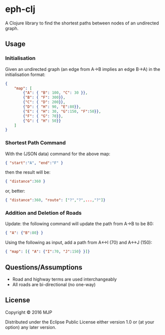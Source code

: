# eph-clj

A Clojure library to find the shortest paths between nodes of an undirected graph.

## Usage

### Initialisation
Given an undirected graph (an edge from A->B implies an edge B->A) in the initialisation format:
```json
{
    "map": [
        {"A": { "B": 100, "C": 30 }},
        {"B": { "F": 300}},
        {"C": { "D": 200}},
        {"D": { "H": 90, "E":80}},
        {"E": { "H": 30, "G":150, "F":50}},
        {"F": { "G": 70}},
        {"G": { "H": 50}}
    ]
}
```

### Shortest Path Command
With the (JSON data) command for the above map:
```json
{ "start":"A", "end":"F" }
```
then the result will be:

```json
{ "distance":360 }
```
or, better:
```json
{ "distance":360, "route": ["?","?",...,"?"]}
```

### Addition and Deletion of Roads
Update: the following command will update the path from A->B to be 80:
```json
{ "A": {"B":80} }
```
Using the following as input, add a path from A<->I (70) and A<->J (150):
```json
{ "map": [{ "A": {"I":70, "J":150} }]}
```

## Questions/Assumptions

* Road and highway terms are used interchangeably
* All roads are bi-directional (no one-way)

## License

Copyright © 2016 MJP

Distributed under the Eclipse Public License either version 1.0 or (at
your option) any later version.

